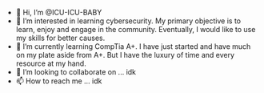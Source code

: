 - 👋 Hi, I’m @ICU-ICU-BABY
- 👀 I’m interested in learning cybersecurity. My primary objective is to learn, enjoy and engage in the community. Eventually, I would like to use my skills for better causes.
- 🌱 I’m currently learning CompTia A+. I have just started and have much on my plate aside from A+. But I have the luxury of time and every resource at my hand.
- 💞️ I’m looking to collaborate on ... idk
- 📫 How to reach me ... idk

<!---
ICU-ICU-BABY/ICU-ICU-BABY is a ✨ special ✨ repository because its `README.md` (this file) appears on your GitHub profile.
You can click the Preview link to take a look at your changes.
--->
